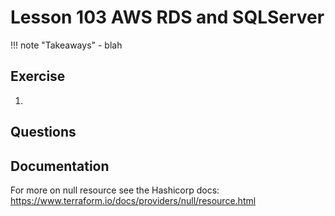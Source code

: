 # Lesson 103 AWS RDS and SQLServer

!!! note "Takeaways" - blah

## Exercise

1.

## Questions

## Documentation

For more on null resource see the Hashicorp docs:
<https://www.terraform.io/docs/providers/null/resource.html>
